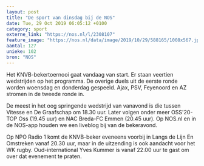 ```yaml
---
layout: post
title: "De sport van dinsdag bij de NOS"
date: Tue, 29 Oct 2019 06:05:12 +0100
category: sport
externe_link: "https://nos.nl/l/2308107"
feature_image: "https://nos.nl/data/image/2019/10/29/588165/1008x567.jpg"
aantal: 127
unieke: 102
bron: "NOS"
---
```


<p>Het KNVB-bekertoernooi gaat vandaag van start. Er staan veertien wedstrijden op het programma. De overige duels uit de eerste ronde worden woensdag en donderdag gespeeld. Ajax, PSV, Feyenoord en AZ stromen in de tweede ronde in.</p>
<p>De meest in het oog springende wedstrijd van vanavond is die tussen Vitesse en De Graafschap om 18.30 uur. Later volgen onder meer OSS'20-TOP Oss (19.45 uur) en NAC Breda-FC Emmen (20.45 uur). Op NOS.nl en in de NOS-app houden we een liveblog bij van de bekeravond.</p>
<p>Op NPO Radio 1 komt de KNVB-beker eveneens voorbij in Langs de Lijn En Omstreken vanaf 20.30 uur, maar in de uitzending is ook aandacht voor het WK rugby. Oud-international Yves Kummer is vanaf 22.00 uur te gast om over dat evenement te praten.</p>
